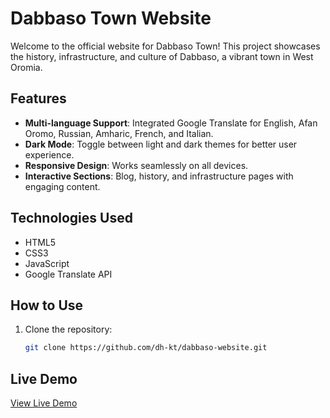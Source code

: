 # Dabbaso Town Website

Welcome to the official website for Dabbaso Town! This project showcases the history, infrastructure, and culture of Dabbaso, a vibrant town in West Oromia.

## Features
- **Multi-language Support**: Integrated Google Translate for English, Afan Oromo, Russian, Amharic, French, and Italian.
- **Dark Mode**: Toggle between light and dark themes for better user experience.
- **Responsive Design**: Works seamlessly on all devices.
- **Interactive Sections**: Blog, history, and infrastructure pages with engaging content.

## Technologies Used
- HTML5
- CSS3
- JavaScript
- Google Translate API

## How to Use
1. Clone the repository:
   ```bash
   git clone https://github.com/dh-kt/dabbaso-website.git

## Live Demo
[View Live Demo](https://dh-kt.github.io/dabbaso-website)
